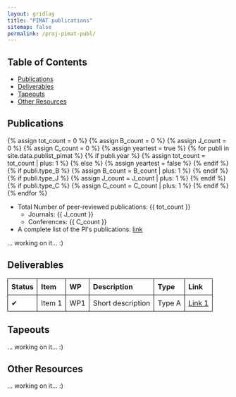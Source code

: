 ```yaml
---
layout: gridlay
title: "PIMAT publications"
sitemap: false
permalink: /proj-pimat-publ/
---
```


## Table of Contents
- [Publications](#publications)
- [Deliverables](#resources-deliverables)
- [Tapeouts](#tapeouts)
- [Other Resources](#resources)


## Publications
<a id="publications"></a>

{% assign tot_count = 0 %}
{% assign B_count = 0 %}
{% assign J_count = 0 %}
{% assign C_count = 0 %}
{% assign yeartest = true %}
{% for publi in site.data.publist_pimat %}
  {% if publi.year %}
    {% assign tot_count = tot_count | plus: 1 %}
  {% else %}
    {% assign yeartest = false %}
  {% endif %}
  {% if publi.type_B %}
    {% assign B_count = B_count | plus: 1 %}
  {% endif %}
  {% if publi.type_J %}
    {% assign J_count = J_count | plus: 1 %}
  {% endif %}
  {% if publi.type_C %}
    {% assign C_count = C_count | plus: 1 %}
  {% endif %}
{% endfor %}

* Total Number of peer-reviewed publications: {{ tot_count }}
  * Journals: {{ J_count }}
  * Conferences: {{ C_count }}
* A complete list of the PI's publications: <a href="{{ site.baseurl }}/publications/" target="_blank">link</a>

... working on it... :)


## Deliverables
<a id="resources-deliverables"></a>

<table style="width: 100%; border-collapse: collapse; text-align: left;">
	<tr>
        <th style="border: 1px solid black; padding: 8px;">Status</th>
        <th style="border: 1px solid black; padding: 8px;">Item</th>
        <th style="border: 1px solid black; padding: 8px;">WP</th>
        <th style="border: 1px solid black; padding: 8px;">Description</th>
        <th style="border: 1px solid black; padding: 8px;">Type</th>
        <th style="border: 1px solid black; padding: 8px;">Link</th>
    </tr>
    <tr>
        <td style="border: 1px solid black; padding: 8px;">✔</td>
        <td style="border: 1px solid black; padding: 8px;">Item 1</td>
        <td style="border: 1px solid black; padding: 8px;">WP1</td>
        <td style="border: 1px solid black; padding: 8px;">Short description</td>
        <td style="border: 1px solid black; padding: 8px;">Type A</td>
        <td style="border: 1px solid black; padding: 8px;"><a href="#">Link 1</a></td>
    </tr>
</table>


## Tapeouts
<a id="tapeouts"></a>

... working on it... :)

## Other Resources
<a id="resources"></a>

... working on it... :)